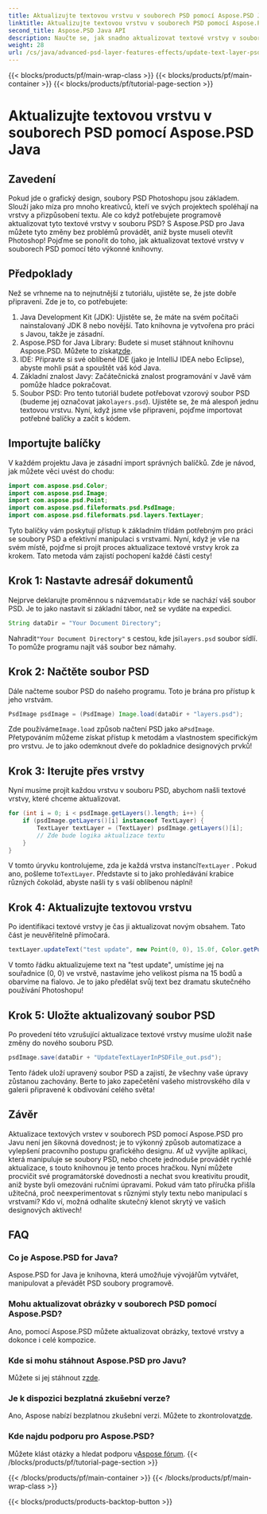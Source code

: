 ```yaml
---
title: Aktualizujte textovou vrstvu v souborech PSD pomocí Aspose.PSD Java
linktitle: Aktualizujte textovou vrstvu v souborech PSD pomocí Aspose.PSD Java
second_title: Aspose.PSD Java API
description: Naučte se, jak snadno aktualizovat textové vrstvy v souborech PSD pomocí Aspose.PSD for Java. Postupujte podle našeho podrobného průvodce pro bezproblémové úpravy textu.
weight: 28
url: /cs/java/advanced-psd-layer-features-effects/update-text-layer-psd-files/
---
```


{{< blocks/products/pf/main-wrap-class >}}
{{< blocks/products/pf/main-container >}}
{{< blocks/products/pf/tutorial-page-section >}}

# Aktualizujte textovou vrstvu v souborech PSD pomocí Aspose.PSD Java

## Zavedení
Pokud jde o grafický design, soubory PSD Photoshopu jsou základem. Slouží jako míza pro mnoho kreativců, kteří ve svých projektech spoléhají na vrstvy a přizpůsobení textu. Ale co když potřebujete programově aktualizovat tyto textové vrstvy v souboru PSD? S Aspose.PSD pro Java můžete tyto změny bez problémů provádět, aniž byste museli otevřít Photoshop! Pojďme se ponořit do toho, jak aktualizovat textové vrstvy v souborech PSD pomocí této výkonné knihovny.
## Předpoklady
Než se vrhneme na to nejnutnější z tutoriálu, ujistěte se, že jste dobře připraveni. Zde je to, co potřebujete:
1. Java Development Kit (JDK): Ujistěte se, že máte na svém počítači nainstalovaný JDK 8 nebo novější. Tato knihovna je vytvořena pro práci s Javou, takže je zásadní.
2. Aspose.PSD for Java Library: Budete si muset stáhnout knihovnu Aspose.PSD. Můžete to získat[zde](https://releases.aspose.com/psd/java/). 
3. IDE: Připravte si své oblíbené IDE (jako je IntelliJ IDEA nebo Eclipse), abyste mohli psát a spouštět váš kód Java.
4. Základní znalost Javy: Začátečnická znalost programování v Javě vám pomůže hladce pokračovat.
5.  Soubor PSD: Pro tento tutoriál budete potřebovat vzorový soubor PSD (budeme jej označovat jako`layers.psd`). Ujistěte se, že má alespoň jednu textovou vrstvu.
Nyní, když jsme vše připraveni, pojďme importovat potřebné balíčky a začít s kódem.
## Importujte balíčky
V každém projektu Java je zásadní import správných balíčků. Zde je návod, jak můžete věci uvést do chodu:
```java
import com.aspose.psd.Color;
import com.aspose.psd.Image;
import com.aspose.psd.Point;
import com.aspose.psd.fileformats.psd.PsdImage;
import com.aspose.psd.fileformats.psd.layers.TextLayer;
```
Tyto balíčky vám poskytují přístup k základním třídám potřebným pro práci se soubory PSD a efektivní manipulaci s vrstvami.
Nyní, když je vše na svém místě, pojďme si projít proces aktualizace textové vrstvy krok za krokem. Tato metoda vám zajistí pochopení každé části cesty!
## Krok 1: Nastavte adresář dokumentů
Nejprve deklarujte proměnnou s názvem`dataDir` kde se nachází váš soubor PSD. Je to jako nastavit si základní tábor, než se vydáte na expedici.
```java
String dataDir = "Your Document Directory";
```
 Nahradit`"Your Document Directory"` s cestou, kde jsi`layers.psd` soubor sídlí. To pomůže programu najít váš soubor bez námahy.
## Krok 2: Načtěte soubor PSD
Dále načteme soubor PSD do našeho programu. Toto je brána pro přístup k jeho vrstvám.
```java
PsdImage psdImage = (PsdImage) Image.load(dataDir + "layers.psd");
```
 Zde používáme`Image.load` způsob načtení PSD jako a`PsdImage`. Přetypováním můžeme získat přístup k metodám a vlastnostem specifickým pro vrstvu. Je to jako odemknout dveře do pokladnice designových prvků!
## Krok 3: Iterujte přes vrstvy
Nyní musíme projít každou vrstvu v souboru PSD, abychom našli textové vrstvy, které chceme aktualizovat. 
```java
for (int i = 0; i < psdImage.getLayers().length; i++) {
    if (psdImage.getLayers()[i] instanceof TextLayer) {
        TextLayer textLayer = (TextLayer) psdImage.getLayers()[i];
        // Zde bude logika aktualizace textu
    }
}
```
 V tomto úryvku kontrolujeme, zda je každá vrstva instancí`TextLayer` . Pokud ano, pošleme to`TextLayer`. Představte si to jako prohledávání krabice různých čokolád, abyste našli ty s vaší oblíbenou náplní!
## Krok 4: Aktualizujte textovou vrstvu
Po identifikaci textové vrstvy je čas ji aktualizovat novým obsahem. Tato část je neuvěřitelně přímočará.
```java
textLayer.updateText("test update", new Point(0, 0), 15.0f, Color.getPurple());
```
V tomto řádku aktualizujeme text na "test update", umístíme jej na souřadnice (0, 0) ve vrstvě, nastavíme jeho velikost písma na 15 bodů a obarvíme na fialovo. Je to jako předělat svůj text bez dramatu skutečného používání Photoshopu!
## Krok 5: Uložte aktualizovaný soubor PSD
Po provedení této vzrušující aktualizace textové vrstvy musíme uložit naše změny do nového souboru PSD. 
```java
psdImage.save(dataDir + "UpdateTextLayerInPSDFile_out.psd");
```
Tento řádek uloží upravený soubor PSD a zajistí, že všechny vaše úpravy zůstanou zachovány. Berte to jako zapečetění vašeho mistrovského díla v galerii připravené k obdivování celého světa!
## Závěr
Aktualizace textových vrstev v souborech PSD pomocí Aspose.PSD pro Javu není jen šikovná dovednost; je to výkonný způsob automatizace a vylepšení pracovního postupu grafického designu. Ať už vyvíjíte aplikaci, která manipuluje se soubory PSD, nebo chcete jednoduše provádět rychlé aktualizace, s touto knihovnou je tento proces hračkou. Nyní můžete procvičit své programátorské dovednosti a nechat svou kreativitu proudit, aniž byste byli omezováni ručními úpravami.
Pokud vám tato příručka přišla užitečná, proč neexperimentovat s různými styly textu nebo manipulací s vrstvami? Kdo ví, možná odhalíte skutečný klenot skrytý ve vašich designových aktivech!
## FAQ
### Co je Aspose.PSD for Java?
Aspose.PSD for Java je knihovna, která umožňuje vývojářům vytvářet, manipulovat a převádět PSD soubory programově.
### Mohu aktualizovat obrázky v souborech PSD pomocí Aspose.PSD?
Ano, pomocí Aspose.PSD můžete aktualizovat obrázky, textové vrstvy a dokonce i celé kompozice.
### Kde si mohu stáhnout Aspose.PSD pro Javu?
 Můžete si jej stáhnout z[zde](https://releases.aspose.com/psd/java/).
### Je k dispozici bezplatná zkušební verze?
 Ano, Aspose nabízí bezplatnou zkušební verzi. Můžete to zkontrolovat[zde](https://releases.aspose.com/).
### Kde najdu podporu pro Aspose.PSD?
Můžete klást otázky a hledat podporu v[Aspose fórum](https://forum.aspose.com/c/psd/34).
{{< /blocks/products/pf/tutorial-page-section >}}

{{< /blocks/products/pf/main-container >}}
{{< /blocks/products/pf/main-wrap-class >}}

{{< blocks/products/products-backtop-button >}}
